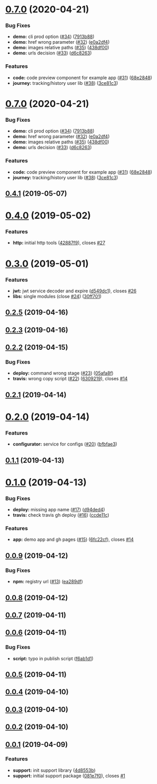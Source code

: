 <a name="0.7.0"></a>
# [0.7.0](https://github.com/miguelramos/ng-lab/compare/v0.4.1...v0.7.0) (2020-04-21)


### Bug Fixes

* **demo:** cli prod option ([#34](https://github.com/miguelramos/ng-lab/issues/34)) ([7913b88](https://github.com/miguelramos/ng-lab/commit/7913b88))
* **demo:** href wrong parameter ([#32](https://github.com/miguelramos/ng-lab/issues/32)) ([e0a2df4](https://github.com/miguelramos/ng-lab/commit/e0a2df4))
* **demo:** images relative paths ([#35](https://github.com/miguelramos/ng-lab/issues/35)) ([438df00](https://github.com/miguelramos/ng-lab/commit/438df00))
* **demo:** urls decision ([#33](https://github.com/miguelramos/ng-lab/issues/33)) ([d6c8263](https://github.com/miguelramos/ng-lab/commit/d6c8263))


### Features

* **code:** code preview component for example app ([#31](https://github.com/miguelramos/ng-lab/issues/31)) ([68e2848](https://github.com/miguelramos/ng-lab/commit/68e2848))
* **journey:** tracking/history user lib ([#38](https://github.com/miguelramos/ng-lab/issues/38)) ([3ce81c3](https://github.com/miguelramos/ng-lab/commit/3ce81c3))

# [0.7.0](https://github.com/miguelramos/ng-lab/compare/v0.4.1...v0.7.0) (2020-04-21)


### Bug Fixes

* **demo:** cli prod option ([#34](https://github.com/miguelramos/ng-lab/issues/34)) ([7913b88](https://github.com/miguelramos/ng-lab/commit/7913b88))
* **demo:** href wrong parameter ([#32](https://github.com/miguelramos/ng-lab/issues/32)) ([e0a2df4](https://github.com/miguelramos/ng-lab/commit/e0a2df4))
* **demo:** images relative paths ([#35](https://github.com/miguelramos/ng-lab/issues/35)) ([438df00](https://github.com/miguelramos/ng-lab/commit/438df00))
* **demo:** urls decision ([#33](https://github.com/miguelramos/ng-lab/issues/33)) ([d6c8263](https://github.com/miguelramos/ng-lab/commit/d6c8263))


### Features

* **code:** code preview component for example app ([#31](https://github.com/miguelramos/ng-lab/issues/31)) ([68e2848](https://github.com/miguelramos/ng-lab/commit/68e2848))
* **journey:** tracking/history user lib ([#38](https://github.com/miguelramos/ng-lab/issues/38)) ([3ce81c3](https://github.com/miguelramos/ng-lab/commit/3ce81c3))



## [0.4.1](https://github.com/miguelramos/ng-lab/compare/v0.4.0...v0.4.1) (2019-05-07)



# [0.4.0](https://github.com/miguelramos/ng-lab/compare/v0.3.0...v0.4.0) (2019-05-02)


### Features

* **http:** initial http tools ([42887f9](https://github.com/miguelramos/ng-lab/commit/42887f9)), closes [#27](https://github.com/miguelramos/ng-lab/issues/27)



# [0.3.0](https://github.com/miguelramos/ng-lab/compare/v0.2.5...v0.3.0) (2019-05-01)


### Features

* **jwt:** jwt service decoder and expire ([d549dc1](https://github.com/miguelramos/ng-lab/commit/d549dc1)), closes [#26](https://github.com/miguelramos/ng-lab/issues/26)
* **libs:** single modules  (close [#24](https://github.com/miguelramos/ng-lab/issues/24)) ([30ff701](https://github.com/miguelramos/ng-lab/commit/30ff701))



## [0.2.5](https://github.com/miguelramos/ng-lab/compare/v0.2.4...v0.2.5) (2019-04-16)



## [0.2.3](https://github.com/miguelramos/ng-lab/compare/0.2.2...v0.2.3) (2019-04-16)



## [0.2.2](https://github.com/miguelramos/ng-lab/compare/0.2.1...0.2.2) (2019-04-15)


### Bug Fixes

* **deploy:** command wrong stage ([#23](https://github.com/miguelramos/ng-lab/issues/23)) ([05afa8f](https://github.com/miguelramos/ng-lab/commit/05afa8f))
* **travis:** wrong copy script ([#22](https://github.com/miguelramos/ng-lab/issues/22)) ([6309219](https://github.com/miguelramos/ng-lab/commit/6309219)), closes [#14](https://github.com/miguelramos/ng-lab/issues/14)



## [0.2.1](https://github.com/miguelramos/ng-lab/compare/0.2.0...0.2.1) (2019-04-14)



# [0.2.0](https://github.com/miguelramos/ng-lab/compare/0.1.1...0.2.0) (2019-04-14)


### Features

* **configurator:** service for configs ([#20](https://github.com/miguelramos/ng-lab/issues/20)) ([bfbfae3](https://github.com/miguelramos/ng-lab/commit/bfbfae3))



## [0.1.1](https://github.com/miguelramos/ng-lab/compare/0.1.0...0.1.1) (2019-04-13)



# [0.1.0](https://github.com/miguelramos/ng-lab/compare/0.0.9...0.1.0) (2019-04-13)


### Bug Fixes

* **deploy:** missing app name ([#17](https://github.com/miguelramos/ng-lab/issues/17)) ([d94ded4](https://github.com/miguelramos/ng-lab/commit/d94ded4))
* **travis:** check travis gh deploy ([#16](https://github.com/miguelramos/ng-lab/issues/16)) ([ccde11c](https://github.com/miguelramos/ng-lab/commit/ccde11c))


### Features

* **app:** demo app and gh pages ([#15](https://github.com/miguelramos/ng-lab/issues/15)) ([6fc22cf](https://github.com/miguelramos/ng-lab/commit/6fc22cf)), closes [#14](https://github.com/miguelramos/ng-lab/issues/14)



## [0.0.9](https://github.com/miguelramos/ng-lab/compare/0.0.8...0.0.9) (2019-04-12)


### Bug Fixes

* **npm:** registry url ([#13](https://github.com/miguelramos/ng-lab/issues/13)) ([ea289df](https://github.com/miguelramos/ng-lab/commit/ea289df))



## [0.0.8](https://github.com/miguelramos/ng-lab/compare/0.0.7...0.0.8) (2019-04-12)



## [0.0.7](https://github.com/miguelramos/ng-lab/compare/0.0.6...0.0.7) (2019-04-11)



## [0.0.6](https://github.com/miguelramos/ng-lab/compare/0.0.5...0.0.6) (2019-04-11)


### Bug Fixes

* **script:** typo in publish script ([f6ab1d1](https://github.com/miguelramos/ng-lab/commit/f6ab1d1))



## [0.0.5](https://github.com/miguelramos/ng-lab/compare/0.0.4...0.0.5) (2019-04-11)



## [0.0.4](https://github.com/miguelramos/ng-lab/compare/0.0.3...0.0.4) (2019-04-10)



## [0.0.3](https://github.com/miguelramos/ng-lab/compare/0.0.2...0.0.3) (2019-04-10)



## [0.0.2](https://github.com/miguelramos/ng-lab/compare/0.0.1...0.0.2) (2019-04-10)



## [0.0.1](https://github.com/miguelramos/ng-lab/compare/4d8553b...0.0.1) (2019-04-09)


### Features

* **support:** init support library ([4d8553b](https://github.com/miguelramos/ng-lab/commit/4d8553b))
* **support:** initial support package ([081e7f0](https://github.com/miguelramos/ng-lab/commit/081e7f0)), closes [#1](https://github.com/miguelramos/ng-lab/issues/1)



